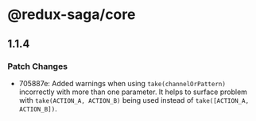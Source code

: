 # @redux-saga/core

## 1.1.4
### Patch Changes

- 705887e: Added warnings when using `take(channelOrPattern)` incorrectly with more than one parameter. It helps to surface problem with `take(ACTION_A, ACTION_B)` being used instead of `take([ACTION_A, ACTION_B])`.
